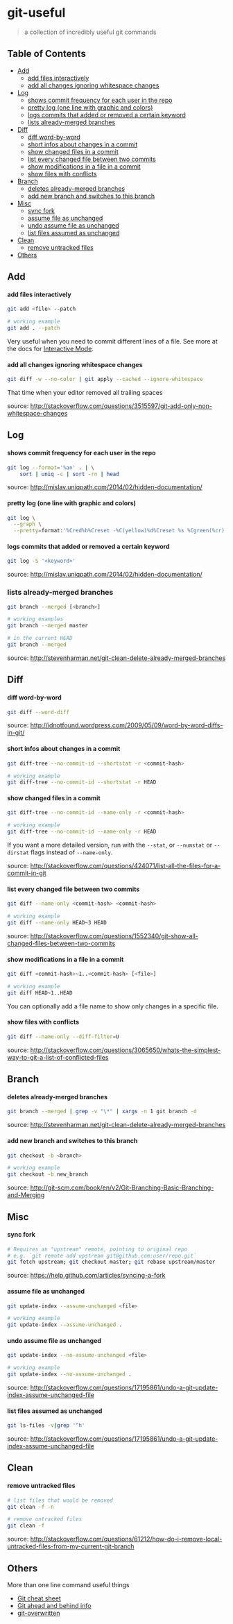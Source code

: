 # git-useful
> a collection of incredibly useful git commands

## Table of Contents
- [Add](#add)
    - [add files interactively](#add-files-interactively)
    - [add all changes ignoring whitespace changes](#add-all-changes-ignoring-whitespace-changes)
- [Log](#log)
    - [shows commit frequency for each user in the repo](#shows-commit-frequency-for-each-user-in-the-repo)
    - [pretty log (one line with graphic and colors)](#pretty-log-one-line-with-graphic-and-colors)
    - [logs commits that added or removed a certain keyword](#logs-commits-that-added-or-removed-a-certain-keyword)
    - [lists already-merged branches](#lists-already-merged-branches)
- [Diff](#diff)
    - [diff word-by-word](#diff-word-by-word)
    - [short infos about changes in a commit](#short-infos-about-changes-in-a-commit)
    - [show changed files in a commit](#show-changed-files-in-a-commit)
    - [list every changed file between two commits](#list-every-changed-file-between-two-commits)
    - [show modifications in a file in a commit](#show-modifications-in-a-file-in-a-commit)
    - [show files with conflicts](#show-files-with-conflicts)
- [Branch](#branch)
    - [deletes already-merged branches](#deletes-already-merged-branches)
    - [add new branch and switches to this branch](#add-new-branch-and-switches-to-this-branch)
- [Misc](#misc)
    - [sync fork](#sync-fork)
    - [assume file as unchanged](#assume-file-as-unchanged)
    - [undo assume file as unchanged](#undo-assume-file-as-unchanged)
    - [list files assumed as unchanged](#list-files-assumed-as-unchanged)
- [Clean](#clean)
    - [remove untracked files](#remove-untracked-files)
- [Others](#others)

## Add

#### add files interactively
```bash
git add <file> --patch

# working example
git add . --patch
```
Very useful when you need to commit different lines of a file. See more at the docs for [Interactive Mode](http://git-scm.com/docs/git-add#_interactive_mode).

#### add all changes ignoring whitespace changes
```bash
git diff -w --no-color | git apply --cached --ignore-whitespace
```
That time when your editor removed all trailing spaces

source: http://stackoverflow.com/questions/3515597/git-add-only-non-whitespace-changes

## Log

#### shows commit frequency for each user in the repo
```bash
git log --format='%an' . | \
    sort | uniq -c | sort -rn | head
```
source: http://mislav.uniqpath.com/2014/02/hidden-documentation/

#### pretty log (one line with graphic and colors)
```bash
git log \
  --graph \
  --pretty=format:'%Cred%h%Creset -%C(yellow)%d%Creset %s %Cgreen(%cr) %C(bold blue)<%an>%Creset'
```

#### logs commits that added or removed a certain keyword
```bash
git log -S '<keyword>'
```
source: http://mislav.uniqpath.com/2014/02/hidden-documentation/

### lists already-merged branches
```bash
git branch --merged [<branch>]

# working examples
git branch --merged master

# in the current HEAD
git branch --merged
```

source: http://stevenharman.net/git-clean-delete-already-merged-branches

## Diff

#### diff word-by-word
```bash
git diff --word-diff
```

source: http://idnotfound.wordpress.com/2009/05/09/word-by-word-diffs-in-git/

#### short infos about changes in a commit
```bash
git diff-tree --no-commit-id --shortstat -r <commit-hash>

# working example
git diff-tree --no-commit-id --shortstat -r HEAD
```

#### show changed files in a commit
```bash
git diff-tree --no-commit-id --name-only -r <commit-hash>

# working example
git diff-tree --no-commit-id --name-only -r HEAD
```

If you want a more detailed version, run with the `--stat`, or `--numstat` or `--dirstat` flags instead of `--name-only`.

source: http://stackoverflow.com/questions/424071/list-all-the-files-for-a-commit-in-git

#### list every changed file between two commits
```bash
git diff --name-only <commit-hash> <commit-hash>

# working example
git diff --name-only HEAD~3 HEAD
```

source: http://stackoverflow.com/questions/1552340/git-show-all-changed-files-between-two-commits

#### show modifications in a file in a commit
```bash
git diff <commit-hash>~1..<commit-hash> [<file>]

# working example
git diff HEAD~1..HEAD
```

You can optionally add a file name to show only changes in a specific file.

#### show files with conflicts
```bash
git diff --name-only --diff-filter=U
```

source: http://stackoverflow.com/questions/3065650/whats-the-simplest-way-to-git-a-list-of-conflicted-files

## Branch

#### deletes already-merged branches

```bash
git branch --merged | grep -v "\*" | xargs -n 1 git branch -d
```

source: http://stevenharman.net/git-clean-delete-already-merged-branches

#### add new branch and switches to this branch

```bash
git checkout -b <branch>

# working example
git checkout -b new_branch
```

source: http://git-scm.com/book/en/v2/Git-Branching-Basic-Branching-and-Merging

## Misc

#### sync fork
```bash
# Requires an "upstream" remote, pointing to original repo
# e.g. `git remote add upstream git@github.com:user/repo.git`
git fetch upstream; git checkout master; git rebase upstream/master
```
source: https://help.github.com/articles/syncing-a-fork

#### assume file as unchanged
```bash
git update-index --assume-unchanged <file>

# working example
git update-index --assume-unchanged .
```

#### undo assume file as unchanged
```bash
git update-index --no-assume-unchanged <file>

# working example
git update-index --no-assume-unchanged .
```

source: http://stackoverflow.com/questions/17195861/undo-a-git-update-index-assume-unchanged-file

#### list files assumed as unchanged
```bash
git ls-files -v|grep '^h'
```

source: http://stackoverflow.com/questions/17195861/undo-a-git-update-index-assume-unchanged-file

## Clean

#### remove untracked files
```bash
# list files that would be removed
git clean -f -n

# remove untracked files
git clean -f
```

source: http://stackoverflow.com/questions/61212/how-do-i-remove-local-untracked-files-from-my-current-git-branch

## Others
More than one line command useful things

- [Git cheat sheet](https://github.com/tiimgreen/github-cheat-sheet)
- [Git ahead and behind info](https://gist.github.com/hugobessaa/8788821)
- [git-overwritten](https://github.com/mislav/dotfiles/blob/7ac8cbfcd56cfa6c39b5719ea183e87878ea6ed5/bin/git-overwritten)
